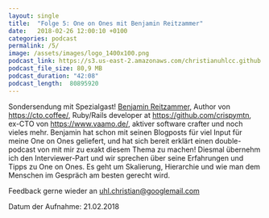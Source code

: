 ```yaml
---
layout: single
title:  "Folge 5: One on Ones mit Benjamin Reitzammer"
date:   2018-02-26 12:00:10 +0100
categories: podcast
permalink: /5/
image: /assets/images/logo_1400x100.png
podcast_link: https://s3.us-east-2.amazonaws.com/christianuhlcc.github.io/episodes/Podcast_Folge_5.mp3
podcast_file_size: 80,9 MB
podcast_duration: "42:08"
podcast_length:  80895920   
---
```


Sondersendung mit Spezialgast! [Benjamin Reitzammer](https://squeakyvessel.com/about/), Author von https://cto.coffee/, Ruby/Rails developer at https://github.com/crispymtn, ex-CTO von https://www.vaamo.de/, aktiver software crafter und noch vieles mehr. Benjamin hat schon mit seinen Blogposts für viel Input für meine One on Ones geliefert, und hat sich bereit erklärt einen double-podcast von mit mir zu exakt diesem Thema zu machen! Diesmal übernehm ich den Interviewer-Part und wir sprechen über seine Erfahrungen und Tipps zu One on Ones. Es geht um Skalierung, Hierarchie und wie man dem Menschen im Gespräch am besten gerecht wird.

Feedback gerne wieder an uhl.christian@googlemail.com


Datum der Aufnahme: 21.02.2018
